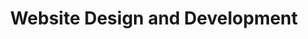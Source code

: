 ---
#preview details
title: "Website Design and Development"
preview_title: "Website Design <br>and Development"
short: "Our creative agency is a team of professionals focused on helping your brand grow."

#full details
introTitle: Website <span class="mil-thin">Design</span><br> and <span class="mil-thin">Development</span>

description:
  title: Your <span class="mil-thin">Approach</span> <br>and <span class="mil-thin">Work Specifics</span>
  content: At our agency, we have a unique approach to web design and development. We believe in creating websites that not only look great but also perform well in terms of user experience, functionality, and search engine optimization.
  button:
    link: /projects
    label: View works

list:
  items:
    - label: "UX Audits"
      value: "
      <p>Conducting UX audits is essential for identifying potential issues within your website that may hinder user engagement and conversion rates. Our UX audits involve a comprehensive analysis of your site’s usability, accessibility, and overall user experience. We evaluate user flows, navigation structures, and content presentation to uncover any obstacles that might frustrate users.</p>
      <p>Through qualitative and quantitative data analysis, we identify pain points and areas for improvement. The audit culminates in actionable recommendations that guide you in refining your website’s design and functionality. By implementing these insights, you can create a more user-friendly experience that aligns with your audience’s needs, ultimately leading to increased satisfaction and improved conversion rates.</p>
      "

    - label: "Design thinking"
      value: "
      <p>Embracing Design Thinking allows us to approach web design and development with a user-centric mindset. This iterative process emphasizes understanding user needs, defining problems, ideating solutions, prototyping, and testing. By applying Design Thinking principles, we ensure that every aspect of your website is tailored to meet the specific needs of your audience.</p>
      <p>We start by empathizing with users through research and feedback, identifying their pain points and desires. This understanding drives our ideation phase, where we brainstorm innovative solutions that not only look great but also provide real value. Prototyping allows us to create and test design concepts before full implementation, ensuring that the final product is both functional and aligned with user expectations. By integrating Design Thinking into our process, we create websites that not only attract visitors but also engage and convert them effectively.</p>
      "

    - label: "Responsive Design"
      value: "
      <p>In today’s multi-device world, having a responsive website is no longer optional—it’s a necessity. We design websites that automatically adjust to fit any screen size, whether it’s a desktop, tablet, or mobile device. This ensures that your site not only looks great but also functions smoothly, offering a seamless user experience.</p><p>By adopting a mobile-first approach, we prioritize speed and performance, making sure your website loads quickly even on slower connections. This not only improves user satisfaction but also boosts your search engine ranking, as search engines increasingly favor mobile-friendly websites.</p>
      "

    - label: "SEO & Performance"
      value: "
      <p>A visually stunning website is only valuable if people can find it. That’s why we build all our websites with SEO best practices in mind. From optimizing page load speeds to creating search-engine-friendly URLs and meta descriptions, we ensure your site ranks higher on search engines and attracts organic traffic.</p><p>Performance optimization goes hand-in-hand with SEO. Slow websites not only frustrate users but are also penalized by search engines. We implement speed-enhancing techniques like caching, image optimization, and content delivery networks (CDNs) to ensure your site runs fast and efficiently.</p>
      "
---